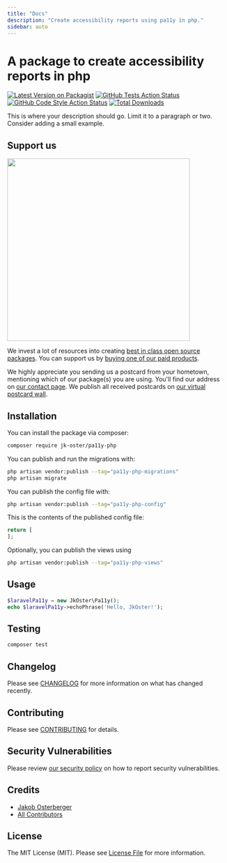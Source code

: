 ```yaml
---
title: "Docs"
description: "Create accessibility reports using pa11y in php."
sidebar: auto
---
```


# A package to create accessibility reports in php

[![Latest Version on Packagist](https://img.shields.io/packagist/v/jk-oster/pa11y-php.svg?style=flat-square)](https://packagist.org/packages/jk-oster/pa11y-php)
[![GitHub Tests Action Status](https://img.shields.io/github/actions/workflow/status/jk-oster/pa11y-php/run-tests.yml?branch=main&label=tests&style=flat-square)](https://github.com/jk-oster/pa11y-php/actions?query=workflow%3Arun-tests+branch%3Amain)
[![GitHub Code Style Action Status](https://img.shields.io/github/actions/workflow/status/jk-oster/pa11y-php/fix-php-code-style-issues.yml?branch=main&label=code%20style&style=flat-square)](https://github.com/jk-oster/pa11y-php/actions?query=workflow%3A"Fix+PHP+code+style+issues"+branch%3Amain)
[![Total Downloads](https://img.shields.io/packagist/dt/jk-oster/pa11y-php.svg?style=flat-square)](https://packagist.org/packages/jk-oster/pa11y-php)

This is where your description should go. Limit it to a paragraph or two. Consider adding a small example.

## Support us

[<img src="https://github-ads.s3.eu-central-1.amazonaws.com/pa11y-php.jpg?t=1" width="419px" />](https://spatie.be/github-ad-click/pa11y-php)

We invest a lot of resources into creating [best in class open source packages](https://spatie.be/open-source). You can support us by [buying one of our paid products](https://spatie.be/open-source/support-us).

We highly appreciate you sending us a postcard from your hometown, mentioning which of our package(s) you are using. You'll find our address on [our contact page](https://spatie.be/about-us). We publish all received postcards on [our virtual postcard wall](https://spatie.be/open-source/postcards).

## Installation

You can install the package via composer:

```bash
composer require jk-oster/pa11y-php
```

You can publish and run the migrations with:

```bash
php artisan vendor:publish --tag="pa11y-php-migrations"
php artisan migrate
```

You can publish the config file with:

```bash
php artisan vendor:publish --tag="pa11y-php-config"
```

This is the contents of the published config file:

```php
return [
];
```

Optionally, you can publish the views using

```bash
php artisan vendor:publish --tag="pa11y-php-views"
```

## Usage

```php
$laravelPa11y = new JkOster\Pa11y();
echo $laravelPa11y->echoPhrase('Hello, JkOster!');
```

## Testing

```bash
composer test
```

## Changelog

Please see [CHANGELOG](CHANGELOG.md) for more information on what has changed recently.

## Contributing

Please see [CONTRIBUTING](CONTRIBUTING.md) for details.

## Security Vulnerabilities

Please review [our security policy](../../security/policy) on how to report security vulnerabilities.

## Credits

- [Jakob Osterberger](https://github.com/jk-oster)
- [All Contributors](../../contributors)

## License

The MIT License (MIT). Please see [License File](LICENSE.md) for more information.
